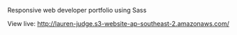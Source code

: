 Responsive web developer portfolio using Sass 

View live: http://lauren-judge.s3-website-ap-southeast-2.amazonaws.com/
